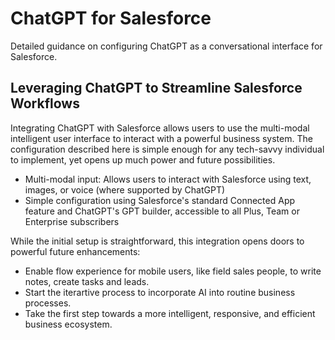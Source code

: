 # ChatGPT for Salesforce

Detailed guidance on configuring ChatGPT as a conversational interface for Salesforce.

## Leveraging ChatGPT to Streamline Salesforce Workflows

Integrating ChatGPT with Salesforce allows users to use the multi-modal intelligent user interface to interact with a powerful business system. The configuration described here is simple enough for any tech-savvy individual to implement, yet opens up much power and future possibilities. 

- Multi-modal input: Allows users to interact with Salesforce using text, images, or voice (where supported by ChatGPT)
- Simple configuration using Salesforce's standard Connected App feature and ChatGPT's GPT builder, accessible to all Plus, Team or Enterprise subscribers

While the initial setup is straightforward, this integration opens doors to powerful future enhancements:

- Enable flow experience for mobile users, like field sales people, to write notes, create tasks and leads. 
- Start the iterartive process to incorporate AI into routine business processes.
- Take the first step towards a more intelligent, responsive, and efficient business ecosystem.

